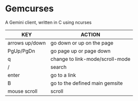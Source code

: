 # Gemcurses
A Gemini client, written in C using ncurses

| KEY| ACTION        |
| -- | ------------- |
| arrows up/down | go down or up on the page      |
| PgUp/PgDn      | go page up or page down        |
| q              | change to link-mode/scroll-mode|
| /              | search                         |
| enter          | go to a link                   |  
| B              | go to the defined main gemsite |
| mouse scroll   | scroll                         |
